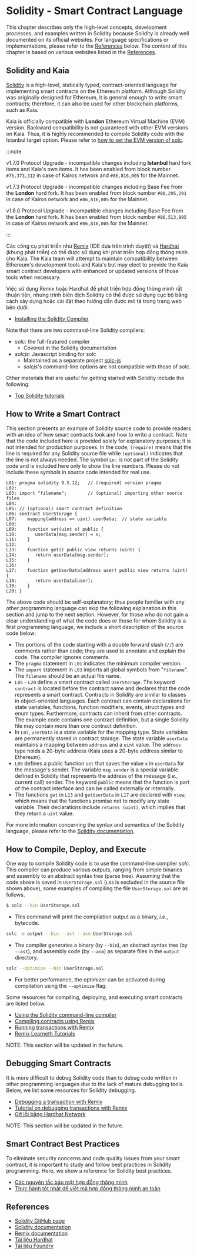# Solidity - Smart Contract Language

This chapter describes only the high-level concepts, development processes, and examples written in Solidity because Solidity is already well documented on its official websites. For language specifications or implementations, please refer to the [References](#references) below. The content of this chapter is based on various websites listed in the [References](#references).

## Solidity and Kaia <a id="solidity-and-kaia"></a>

[Solidity](https://github.com/ethereum/solidity) is a high-level, statically typed, contract-oriented language for implementing smart contracts on the Ethereum platform. Although Solidity was originally designed for Ethereum, it is general enough to write smart contracts; therefore, it can also be used for other blockchain platforms, such as Kaia.

Kaia is officially compatible with **London** Ethereum Virtual Machine (EVM) version. Backward compatibility is not guaranteed with other EVM versions on Kaia. Thus, it is highly recommended to compile Solidity code with the Istanbul target option. Please refer to [how to set the EVM version of solc](https://solidity.readthedocs.io/en/latest/using-the-compiler.html#setting-the-evm-version-to-target).

:::note

v1.7.0 Protocol Upgrade - incompatible changes including **Istanbul** hard fork items and Kaia's own items.
It has been enabled from block number `#75,373,312` in case of Kairos network and `#86,816,005` for the Mainnet.

v1.7.3 Protocol Upgrade - incompatible changes including Base Fee from the **London** hard fork.
It has been enabled from block number `#80,295,291` in case of Kairos network and `#86,816,005` for the Mainnet.

v1.8.0 Protocol Upgrade - incompatible changes including Base Fee from the **London** hard fork.
It has been enabled from block number `#86,513,895` in case of Kairos network and `#86,816,005` for the Mainnet.

:::

Các công cụ phát triển như [Remix](https://remix.ethereum.org/) \(IDE dựa trên trình duyệt\) và [Hardhat](https://hardhat.org/docs) \(khung phát triển\) có thể được sử dụng khi phát triển hợp đồng thông minh cho Kaia. The Kaia team will attempt to maintain compatibility between Ethereum's development tools and Kaia's but may elect to provide the Kaia smart contract developers with enhanced or updated versions of those tools when necessary.

Việc sử dụng Remix hoặc Hardhat để phát triển hợp đồng thông minh rất thuận tiện, nhưng trình biên dịch Solidity có thể được sử dụng cục bộ bằng cách xây dựng hoặc cài đặt theo hướng dẫn được mô tả trong trang web bên dưới:

- [Installing the Solidity Compiler](https://docs.soliditylang.org/en/latest/installing-solidity.html)

Note that there are two command-line Solidity compilers:

- _solc_: the full-featured compiler
  - Covered in the Solidity documentation
- _solcjs_: Javascript binding for _solc_
  - Maintained as a separate project [solc-js](https://github.com/ethereum/solc-js)
  - _solcjs_'s command-line options are not compatible with those of _solc_.

Other materials that are useful for getting started with Solidity include the following:

- [Top Solidity tutorials](https://medium.com/coinmonks/top-solidity-tutorials-4e7adcacced8)

## How to Write a Smart Contract <a id="how-to-write-a-smart-contract"></a>

This section presents an example of Solidity source code to provide readers with an idea of how smart contracts look and how to write a contract. Note that the code included here is provided solely for explanatory purposes; it is not intended for production purposes. In the code, `(require)` means that the line is required for any Solidity source file while `(optional)` indicates that the line is not always needed. The symbol `Ln:` is not part of the Solidity code and is included here only to show the line numbers. Please do not include these symbols in source code intended for real use.

```text
L01: pragma solidity 0.5.12;   // (required) version pragma
L02:
L03: import "filename";        // (optional) importing other source files
L04:
L05: // (optional) smart contract definition
L06: contract UserStorage {
L07:    mapping(address => uint) userData;  // state variable
L08:
L09:    function set(uint x) public {
L10:       userData[msg.sender] = x;
L11:    }
L12:
L13:    function get() public view returns (uint) {
L14:       return userData[msg.sender];
L15:    }
L16:
L17:    function getUserData(address user) public view returns (uint) {
L18:       return userData[user];
L19:    }
L20: }
```

The above code should be self-explanatory; thus people familiar with any other programming language can skip the following explanation in this section and jump to the next section. However, for those who do not gain a clear understanding of what the code does or those for whom Solidity is a first programming language, we include a short description of the source code below:

- The portions of the code starting with a double forward slash \(`//`\) are comments rather than code; they are used to annotate and explain the code.  The compiler ignores comments.
- The `pragma` statement in `L01` indicates the minimum compiler version.
- The `import` statement in `L03` imports all global symbols from "`filename`". The `filename` should be an actual file name.
- `L05` - `L20` define a smart contract called `UserStorage`.  The keyword `contract` is located before the contract name and declares that the code represents a smart contract.  Contracts in Solidity are similar to classes in object-oriented languages.  Each contract can contain declarations for state variables, functions, function modifiers, events, struct types and enum types.  Furthermore, contracts can inherit from other contracts.  The example code contains one contract definition, but a single Solidity file may contain more than one contract definition.
- In `L07`, `userData` is a state variable for the mapping type.  State variables are permanently stored in contract storage.  The state variable `userData` maintains a mapping between `address` and a `uint` value.  The `address` type holds a 20-byte address \(Kaia uses a 20-byte address similar to Ethereum\).
- `L09` defines a public function `set` that saves the value `x` in `userData` for the message's sender.  The variable `msg.sender` is a special variable defined in Solidity that represents the address of the message \(_i.e._, current call\) sender.  The keyword `public` means that the function is part of the contract interface and can be called externally or internally.
- The functions `get` in `L13` and `getUserData` in `L17` are declared with `view`, which means that the functions promise not to modify any state variable.  Their declarations include `returns (uint)`, which implies that they return a `uint` value.

For more information concerning the syntax and semantics of the Solidity language, please refer to the [Solidity documentation](https://docs.soliditylang.org/).

## How to Compile, Deploy, and Execute <a id="how-to-compile-deploy-and-execute"></a>

One way to compile Solidity code is to use the command-line compiler _solc_. This compiler can produce various outputs, ranging from simple binaries and assembly to an abstract syntax tree \(parse tree\). Assuming that the code above is saved in `UserStorage.sol` \(`L03` is excluded in the source file shown above\), some examples of compiling the file `UserStorage.sol` are as follows.

```bash
$ solc --bin UserStorage.sol
```

- This command will print the compilation output as a binary, _i.e._, bytecode.

```bash
solc -o output --bin --ast --asm UserStorage.sol
```

- The compiler generates a binary \(by `--bin`\), an abstract syntax tree \(by `--ast`\), and assembly code \(by `--asm`\) as separate files in the `output` directory.

```bash
solc --optimize --bin UserStorage.sol
```

- For better performance, the optimizer can be activated during compilation using the `--optimize` flag.

Some resources for compiling, deploying, and executing smart contracts are listed below.

- [Using the Solidity command-line compiler](https://docs.soliditylang.org/en/latest/using-the-compiler.html)
- [Compiling contracts using Remix](https://remix-ide.readthedocs.io/en/stable/compile.html)
- [Running transactions with Remix](https://remix-ide.readthedocs.io/en/stable/run.html)
- [Remix Learneth Tutorials](https://remix-ide.readthedocs.io/en/latest/remix_tutorials_learneth.html)

NOTE: This section will be updated in the future.

## Debugging Smart Contracts <a id="debugging-smart-contracts"></a>

It is more difficult to debug Solidity code than to debug code written in other programming languages due to the lack of mature debugging tools. Below, we list some resources for Solidity debugging.

- [Debugging a transaction with Remix](https://remix-ide.readthedocs.io/en/latest/debugger.html)
- [Tutorial on debugging transactions with Remix](https://remix-ide.readthedocs.io/en/latest/tutorial_debug.html)
- [Gỡ lỗi bằng Hardhat Network](https://hardhat.org/tutorial/debugging-with-hardhat-network)

NOTE: This section will be updated in the future.

## Smart Contract Best Practices <a id="smart-contract-best-practices"></a>

To eliminate security concerns and code quality issues from your smart contract, it is important to study and follow best practices in Solidity programming. Here, we show a reference for Solidity best practices.

- [Các nguyên tắc bảo mật hợp đồng thông minh](best-practices-for-smart-contract-security.md)
- [Thực hành tốt nhất để viết mã hợp đồng thông minh an toàn](https://www.nethermind.io/blog/best-practices-for-writing-secure-smart-contract-code)

## References <a id="references"></a>

- [Solidity GitHub page](https://github.com/ethereum/solidity)
- [Solidity documentation](https://solidity.readthedocs.io/en/latest/index.html)
- [Remix documentation](https://remix-ide.readthedocs.io/en/latest/)
- [Tài liệu Hardhat](https://hardhat.org/docs)
- [Tài liệu Foundry](https://book.getfoundry.sh/)
